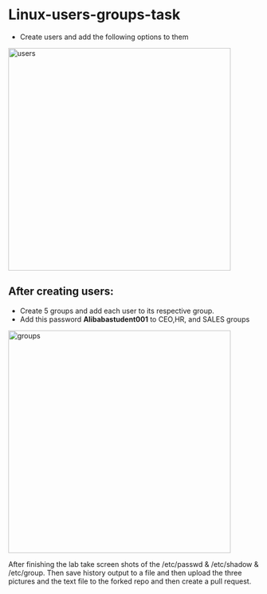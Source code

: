 # Linux-users-groups-task

- Create users and add the following options to them

<img width="446" alt="users" src="https://user-images.githubusercontent.com/122549289/213204793-56a86de2-b13b-49fd-b823-e98651789103.PNG">

## After creating users:
  - Create 5 groups and add each user to its respective group.
  - Add this password **Alibabastudent001** to CEO,HR, and SALES groups 
 
  <img width="446" alt="groups" src="https://user-images.githubusercontent.com/122549289/213204870-c2d2e747-3248-4493-844f-e5620d7995aa.PNG">

After finishing the lab take screen shots of the /etc/passwd & /etc/shadow & /etc/group. Then save history output to a file and then upload the three pictures and the text file to the forked repo and then create a pull request. 

